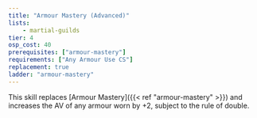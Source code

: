 ```yaml
---
title: "Armour Mastery (Advanced)"
lists:
    - martial-guilds
tier: 4
osp_cost: 40
prerequisites: ["armour-mastery"]
requirements: ["Any Armour Use CS"]
replacement: true
ladder: "armour-mastery"
---
```

This skill replaces [Armour Mastery]({{< ref "armour-mastery" >}}) and increases the AV of any armour worn by +2, subject to the rule of double.